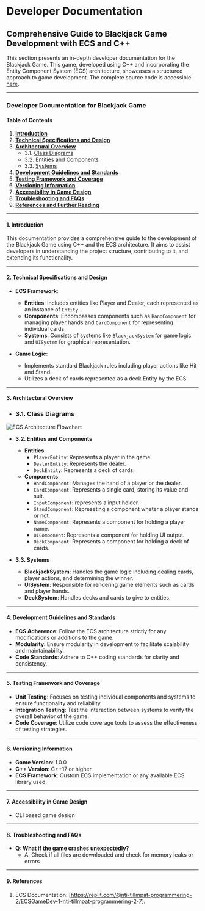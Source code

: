 # Developer Documentation

## Comprehensive Guide to Blackjack Game Development with ECS and C++

This section presents an in-depth developer documentation for the Blackjack Game. This game, developed using C++ and incorporating the Entity Component System (ECS) architecture, showcases a structured approach to game development. The complete source code is accessible [here](<https://github.com/F4TAM/BlackJack-ECS>).

---

### Developer Documentation for Blackjack Game

#### Table of Contents
1. **[Introduction](#1-introduction)**
2. **[Technical Specifications and Design](#2-technical-specifications-and-design)**
3. **[Architectural Overview](#3-architectural-overview)**
    - 3.1. [Class Diagrams](#31-class-diagrams)
    - 3.2. [Entities and Components](#32-entities-and-components)
    - 3.3. [Systems](#33-systems)
4. **[Development Guidelines and Standards](#4-development-guidelines-and-standards)**
5. **[Testing Framework and Coverage](#5-testing-framework-and-coverage)**
6. **[Versioning Information](#6-versioning-information)**
7. **[Accessibility in Game Design](#8-accessibility-in-game-design)**
8. **[Troubleshooting and FAQs](#9-troubleshooting-and-faqs)**
9. **[References and Further Reading](#11-references-and-further-reading)**


---

#### 1. Introduction

This documentation provides a comprehensive guide to the development of the Blackjack Game using C++ and the ECS architecture. It aims to assist developers in understanding the project structure, contributing to it, and extending its functionality.

---

#### 2. Technical Specifications and Design

- **ECS Framework**:
  - **Entities**: Includes entities like Player and Dealer, each represented as an instance of `Entity`.
  - **Components**: Encompasses components such as `HandComponent` for managing player hands and `CardComponent` for representing individual cards.
  - **Systems**: Consists of systems like `BlackjackSystem` for game logic and `UISystem` for graphical representation.

- **Game Logic**:
  - Implements standard Blackjack rules including player actions like Hit and Stand.
  - Utilizes a deck of cards represented as a deck Entity by the ECS.

---

#### 3. Architectural Overview

- ### 3.1. Class Diagrams

![ECS Architecture Flowchart](<https://i.ibb.co/SNKszfB/chart-programmering.jpg>)
  

- **3.2. Entities and Components**
  - **Entities**:
    - `PlayerEntity`: Represents a player in the game.
    - `DealerEntity`: Represents the dealer.
    - `DeckEntity`: Represents a deck of cards.
  - **Components**:
    - `HandComponent`: Manages the hand of a player or the dealer.
    - `CardComponent`: Represents a single card, storing its value and suit.
    - `InputComponent`: represents a input holder. 
    - `StandComponent`: Represeting a component wheter a player stands or not.
    - `NameComponent`: Represents a component for holding a player name.
    - `UIComponent`: Represents a component for holding UI output.
    - `DeckComponent`: Represents a component for holding a deck of cards.

- **3.3. Systems**
  - **BlackjackSystem**: Handles the game logic including dealing cards, player actions, and determining the winner.
  - **UISystem**: Responsible for rendering game elements such as cards and player hands.
  - **DeckSystem**: Handles decks and cards to give to entities.

---

#### 4. Development Guidelines and Standards

- **ECS Adherence**: Follow the ECS architecture strictly for any modifications or additions to the game.
- **Modularity**: Ensure modularity in development to facilitate scalability and maintainability.
- **Code Standards**: Adhere to C++ coding standards for clarity and consistency.

---

#### 5. Testing Framework and Coverage

- **Unit Testing**: Focuses on testing individual components and systems to ensure functionality and reliability.
- **Integration Testing**: Test the interaction between systems to verify the overall behavior of the game.
- **Code Coverage**: Utilize code coverage tools to assess the effectiveness of testing strategies.

---

#### 6. Versioning Information

- **Game Version**: 1.0.0
- **C++ Version**: C++17 or higher
- **ECS Framework**: Custom ECS implementation or any available ECS library used.

---

#### 7. Accessibility in Game Design

- CLI based game design

---

#### 8. Troubleshooting and FAQs

- **Q: What if the game crashes unexpectedly?**
  - A: Check if all files are downloaded and check for memory leaks or errors

---


#### 9. References

1. ECS Documentation: [https://replit.com/@nti-tillmpat-programmering-2/ECSGameDev-1-nti-tillmpat-programmering-2-7].


